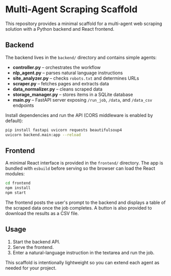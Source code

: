 # Multi-Agent Scraping Scaffold

This repository provides a minimal scaffold for a multi-agent web scraping
solution with a Python backend and React frontend.

## Backend

The backend lives in the `backend/` directory and contains simple agents:

- **controller.py** – orchestrates the workflow
- **nlp_agent.py** – parses natural language instructions
- **site_analyzer.py** – checks `robots.txt` and determines URLs
- **scraper.py** – fetches pages and extracts data
- **data_normalizer.py** – cleans scraped data
- **storage_manager.py** – stores items in a SQLite database
- **main.py** – FastAPI server exposing `/run_job`, `/data`, and `/data_csv` endpoints

Install dependencies and run the API (CORS middleware is enabled by default):

```bash
pip install fastapi uvicorn requests beautifulsoup4
uvicorn backend.main:app --reload
```

## Frontend

A minimal React interface is provided in the `frontend/` directory.
The app is bundled with `esbuild` before serving so the browser can
load the React modules:

```bash
cd frontend
npm install
npm start
```

The frontend posts the user's prompt to the backend and displays a table of
the scraped data once the job completes. A button is also provided to download
the results as a CSV file.

## Usage

1. Start the backend API.
2. Serve the frontend.
3. Enter a natural-language instruction in the textarea and run the job.

This scaffold is intentionally lightweight so you can extend each agent as
needed for your project.
